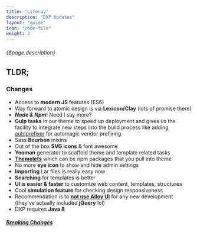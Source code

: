 ```yaml
---
title: "Liferay"
description: "DXP Updates"
layout: "guide"
icon: "code-file"
weight: 3
---
```


###### {$page.description}

<article id="1">

## TLDR;

### Changes

* Access to **modern JS** features (ES6)
* Way forward to atomic design is via **Lexicon/Clay** (lots of promise there)
* ***Node & Npm***! Need I say more?
* **Gulp tasks** in our theme to speed up deployment and gives us the facility to integrate new steps into the build process like adding [autoprefixer](https://autoprefixer.github.io/) for automagic vendor prefixing
* Sass **Bourbon** mixins
* Out of the box **SVG icons** & font awesome
* **Yeoman** generator to scaffold theme and template related tasks
* [**Themelets**](https://dev.liferay.com/develop/tutorials/-/knowledge_base/7-0/themelets) which can be npm packages that you pull into theme
* No more **eye icon** to show and hide admin settings
* **Importing** Lar files is really easy now
* **Searching** for templates is better
* **UI is easier & faster** to customize web content, templates, structures
* Cool **simulation feature** for checking design responsiveness
* Recommendation is to **[not use Alloy UI](http://alloyui.com/rosetta-stone/)** for any new development (they've actually included **jQuery** lol)
* DXP requires **Java 8**

##### [Breaking Changes](https://dev.liferay.com/develop/reference/-/knowledge_base/7-0/breaking-changes)

</article>
